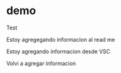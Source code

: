 # demo

Test

Estoy agregegando informacion al read me

Estoy agregando informacion desde VSC

Volvi a agregar informacion
